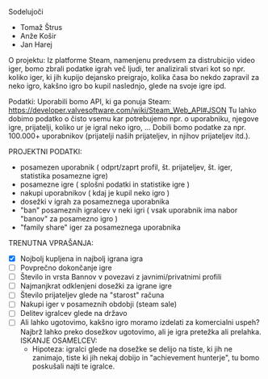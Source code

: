 Sodelujoči
- Tomaž Štrus
- Anže Košir
- Jan Harej

O projektu:
Iz platforme Steam, namenjenu predvsem za distrubicijo video iger, bomo zbrali podatke igrah več ljudi, ter analizirali stvari kot so npr. koliko iger, ki jih kupijo dejansko preigrajo, kolika časa bo nekdo zapravil za neko igro, kakšno igro bo kupil naslednjo, glede na svoje igre ipd.

Podatki:
Uporabili bomo API, ki ga ponuja Steam: https://developer.valvesoftware.com/wiki/Steam_Web_API#JSON
Tu lahko dobimo podatko o čisto vsemu kar potrebujemo npr. o uporabniku, njegove igre, prijatelji, koliko ur je igral neko igro, ...
Dobili bomo podatke za npr. 100.000+ uporabnikov (prijatelji naših prijateljev, in njihov prijateljev itd.).

PROJEKTNI PODATKI:
  - posamezen uporabnik ( odprt/zaprt profil, št. prijateljev, št. iger, statistika posamezne igre)
  - posamezne igre ( splošni podatki in statistike igre )
  - nakupi uporabnikov ( kdaj je kupil neko igro )
  - dosežki v igrah za posameznega uporabnika
  - "ban" posameznih igralcev v neki igri ( vsak uporabnik ima nabor "banov" za posamezno igro )
  - "family share" iger za posameznega uporabnika 
  
TRENUTNA VPRAŠANJA:
- [x] Nojbolj kupljena in najbolj igrana igra
- [ ] Povprečno dokončanje igre
- [ ] Število in vrsta Bannov v povezavi z javnimi/privatnimi profili
- [ ] Najmanjkrat odklenjeni dosežki za igrane igre
- [ ] Število prijateljev glede na "starost" računa
- [ ] Nakupi iger v posameznih obdobji (steam sale)
- [ ] Delitev igralcev glede na državo
- [ ] Ali lahko ugotovimo, kakšno igro moramo izdelati za komercialni uspeh? Najbrž lahko preko dosežkov ugotovimo, ali je igra pretežka ali prelahka.
 ISKANJE OSAMELCEV:
  - Hipoteza: igralci glede na dosežke se delijo na tiste, ki jih ne zanimajo, tiste ki jih nekaj dobijo in "achievement hunterje",   tu bomo poskušali najti te igralce.
  
  
